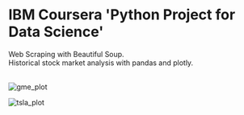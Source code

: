 # IBM Coursera 'Python Project for Data Science'
Web Scraping with Beautiful Soup. <br>
Historical stock market analysis with pandas and plotly. <br>
<br>

![gme_plot](https://github.com/Hayden-Johnston/IBM-datascience/assets/103093070/bf8c2b2b-7ef3-4ba2-84ca-4752017fbc5c)
<br>

![tsla_plot](https://github.com/Hayden-Johnston/IBM-datascience/assets/103093070/54a2bfe9-d111-48a3-899e-4e7a88928eb0)
